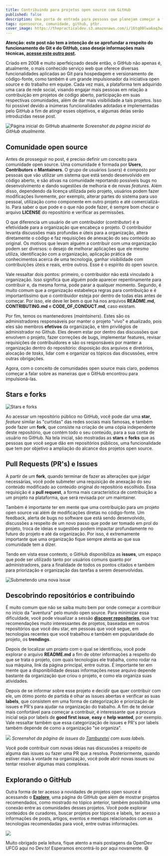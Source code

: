 ```yaml
---
title: Contribuindo para projetos open source com GitHub
published: false
description: Uma porta de entrada para pessoas que planejam começar a fazer contribuições para organizações open source.
tags: opensource, comunidade, github, ptbr.
cover_image: https://thepracticaldev.s3.amazonaws.com/i/16tq00lwa6aq3wak8jsf.jpg
---
```


**Atenção: este post não tem a intenção de se aprofundar a respeito do funcionamento do Git e do GitHub, caso deseje informações mais técnicas, [acesse este outro post](https://medium.com/@Juliobguedes/entendendo-git-883464f379de).**

Criado em 2008 e muito aperfeiçoado desde então, o GitHub não apenas é, atualmente, o mais conhecido serviço web que oferece diversas funcionalidades aplicadas ao Git para hospedagem e versionamento de código-fonte, como também é um grande impulsionador da iniciativa open source e do trabalho em equipe. Cada vez mais, a plataforma tem adquirido uma cara de rede social, visando engajar mais pessoas em relação a contribuição em projetos de código aberto, participação em suas respectivas comunidades, além de dar mais visibilidade a tais projetos. Isso foi possível devido a inúmeras funcionalidades adotadas e implementadas pelo GitHub a fim de atingir esses objetivos, e algumas delas serão introduzidas nesse post.

![Página inicial do GitHub atualmente](https://thepracticaldev.s3.amazonaws.com/i/ca2pyzgamadnsl53fbgn.png)
*Screenshot da página inicial do GitHub atualmente*.

## Comunidade open source

Antes de prosseguir no post, é preciso definir um conceito para comunidade open source. Uma comunidade é formada por **Users**, **Contributors** e **Mantainers**. O grupo de usuários (*users*) é composto por pessoas que vão utilizar um sistema que está sendo desenvolvido em código aberto, e são ativas na comunidade reportando possíveis bugs no desenvolvimento e dando sugestões de melhoria e de novas *features*. Além disso, dependendo da licença utilizada pelo projeto, usuários podem fazer modificações livremente, por exemplo, alterar partes do sistema para uso pessoal, utilização como componente em outro projeto e até comercializá-lo. Para saber o que pode e o que não pode fazer, é sempre bom checar o arquivo **LICENSE** do repositório e verificar as permissões.

O que diferencia um usuário de um contribuidor (*contributor*) é a efetividade para a organização que encabeça o projeto. O contribuidor levanta discussões mais profundas e úteis para a organização, altera diretamente o código e faz requisições de anexação do seu conteúdo ao original. Os motivos que levam alguém a contribuir com uma organização podem ser diversos: o desejo de melhorar aplicações que ele mesmo utiliza, identificação com a organização, aplicação prática de conhecimentos acerca de uma tecnologia, ganhar visibilidade com contribuições úteis e reais, entre outros. Esse é o espírito do open source.

Vale ressaltar dois pontos: primeiro, o contribuidor não está vinculado à organização. Isso significa que alguém pode aparecer repentinamente para contribuir e, da mesma forma, pode parar a qualquer momento. Segundo, é muito comum que a organização estabeleça regras para contribuição e é importantíssimo que o contribuidor esteja por dentro de todas elas antes de começar. Por isso, ele deve ler bem o que há nos arquivos **README.md**, **CONTRIBUTING.md** e **CODE_OF_CONDUCT.md**, caso existam.

Por fim, temos os mantenedores (*maintainers*). Estes são os administradores responsáveis por manter o projeto "vivo" e atualizado, pois eles são membros **efetivos** da organização, e têm privilégios de administrador no Github. Eles devem estar por dentro das discussões que envolvem o projeto, fazer correções de bugs, implementar features, revisar requisições de contribuidores e são os responsáveis por manter a organização dentro do repositório: disposição dos arquivos e diretórios, alocação de *tasks*, lidar com e organizar os tópicos das discussões, entre outras obrigações.

Agora, com o conceito de comunidades open source mais claro, podemos começar a falar sobre as maneiras que o GitHub encontrou para impulsioná-las.

## Stars e forks
![Stars e forks](https://thepracticaldev.s3.amazonaws.com/i/pu4yui075180v6w6k318.png)

Ao acessar um repositório público no GitHub, você pode dar uma **star**, *feature* similar às "curtidas" das redes sociais mais famosas, e também pode fazer um **fork**, que consiste na criação de uma cópia independente deste repositório, que contém todo o seu conteúdo, para a sua conta de usuário no GitHub. Na tela inicial, são mostradas as **stars** e **forks** que as pessoas que você segue dão em repositórios públicos, uma funcionalidade que tem por objetivo a ampliação do alcance dos projetos open source.

## Pull Requests (PR's) e Issues

A partir de um **fork**, quando terminar de fazer as alterações que julgar necessárias, você pode submeter uma requisição de anexação do seu conteúdo modificado ao conteúdo original do repositório escolhido. Essa requisição é a **pull request**, a forma mais característica de contribuição a um projeto na plataforma, que será revisada por um maintainer.

Também é importante ter em mente que uma contribuição para um projeto open source vai além de modificações diretas no código-fonte. Um feedback, alerta de bugs no software que está sendo desenvolvido, discussões a respeito de um novo passo que pode ser tomado em prol do projeto, troca de ideias e sugestões podem impactar profundamente no futuro do projeto e até da organização. Por isso, é extremamente importante que uma organização fique sempre atenta ao que sua comunidade tem a dizer.

Tendo em vista esse contexto, o GitHub disponibiliza as **issues**, um espaço que pode ser utilizado tanto por usuários comuns quanto por administradores, para a finalidade de todos os pontos citados e também para priorização e organização das tarefas a serem desenvolvidas.

![Submetendo uma nova issue](https://thepracticaldev.s3.amazonaws.com/i/c7hx2r6s9rhuauhmbsx7.png)

## Descobrindo repositórios e contribuindo

É muito comum que não se saiba muito bem por onde começar a contribuir no início da "aventura" pelo mundo open source. Para minimizar essa dificuldade, você pode visualizar a sessão **[discover repositories](https://github.com/discover)**, que traz recomendações muito interessantes de projetos, baseadas em outros repositórios que você deu star, em pessoas que você segue, em tecnologias recentes que você trabalhou e também em popularidade do projeto, os **trendings**.

Depois de localizar um projeto com o qual se identificou, você pode explorar o arquivo **README.md** a fim de obter informações a respeito do que se trata o projeto, com quais tecnologias ele trabalha, como rodar na sua máquina, link da página principal, entre outras. É importante ter em mente que a disponibilidade dessas informações nesse arquivo depende bastante da organização que criou o projeto, e como ela organiza suas atividades.

Depois de se informar sobre esse projeto e decidir que quer contribuir com ele, um ótimo ponto de partida é olhar as issues abertas e verificar as suas **labels**, que consistem em uma forma de categorização e priorização de issues e PR's para ajudar na organização do trabalho. A fim de te deixar mais confortável para começar a contribuir, é interessante que a procura inicial seja por labels de **good first issue**, **easy** e **help wanted**, por exemplo. Vale ressaltar também que essa categorização de issues e PR's por labels também depende de como a organização "se organiza".

![](https://thepracticaldev.s3.amazonaws.com/i/pjm9maf3lt611kbhjlzr.png)
*Screenshot da página de issues do [Tamburetei](https://github.com/OpenDevUFCG/Tamburetei) com suas labels.*

Você pode contribuir com novas ideias nas discussões a respeito de alguma das issues ou fazer uma PR que a resolva. Posteriormente, quando estiver mais à vontade na organização, você pode abrir novas issues ou tentar resolver algumas mais complexas.

## Explorando o GitHub

Outra forma de ter acesso a novidades de projetos open source é acessando o **[Explore](https://github.com/explore)**, uma página do GitHub que além de mostrar projetos recomendados, como mostrado no tópico anterior, também possibilita uma conexão entre as comunidades desses projetos. Você pode explorar conteúdos de curadores, buscar projetos por tópicos e labels, ter acesso a informações de posts, artigos, eventos e meetups relacionados com as tecnologias recomendadas para você, entre outras informações.

![](https://thepracticaldev.s3.amazonaws.com/i/ngl2p0mpmwzd6x8dzziq.png)

Muito obrigado pela leitura, fique atento a mais postagens da OpenDev UFCG aqui no Dev.to! Esperamos encontrá-lo por aqui novamente. :smile:

